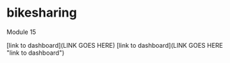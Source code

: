 # bikesharing
Module 15

[link to dashboard](LINK GOES HERE)
[link to dashboard](LINK GOES HERE "link to dashboard")

